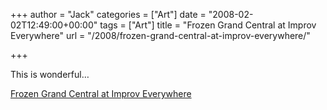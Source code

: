 +++
author = "Jack"
categories = ["Art"]
date = "2008-02-02T12:49:00+00:00"
tags = ["Art"]
title = "Frozen Grand Central at Improv Everywhere"
url = "/2008/frozen-grand-central-at-improv-everywhere/"

+++

This is wonderful&#8230; 



[Frozen Grand Central at Improv Everywhere][1]

 [1]: http://www.improveverywhere.com/2008/01/31/frozen-grand-central/